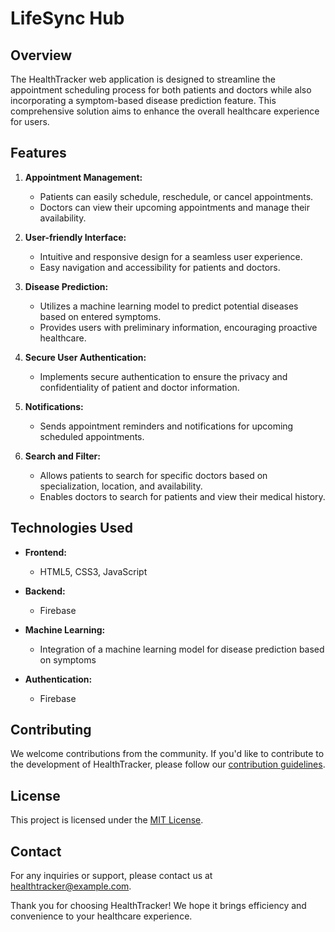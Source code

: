 # LifeSync Hub

## Overview

The HealthTracker web application is designed to streamline the appointment scheduling process for both patients and doctors while also incorporating a symptom-based disease prediction feature. This comprehensive solution aims to enhance the overall healthcare experience for users.

## Features

1. **Appointment Management:**
   - Patients can easily schedule, reschedule, or cancel appointments.
   - Doctors can view their upcoming appointments and manage their availability.

2. **User-friendly Interface:**
   - Intuitive and responsive design for a seamless user experience.
   - Easy navigation and accessibility for patients and doctors.

3. **Disease Prediction:**
   - Utilizes a machine learning model to predict potential diseases based on entered symptoms.
   - Provides users with preliminary information, encouraging proactive healthcare.

4. **Secure User Authentication:**
   - Implements secure authentication to ensure the privacy and confidentiality of patient and doctor information.

5. **Notifications:**
   - Sends appointment reminders and notifications for upcoming scheduled appointments.

6. **Search and Filter:**
   - Allows patients to search for specific doctors based on specialization, location, and availability.
   - Enables doctors to search for patients and view their medical history.

## Technologies Used

- **Frontend:**
  - HTML5, CSS3, JavaScript

- **Backend:**
  - Firebase

- **Machine Learning:**
  - Integration of a machine learning model  for disease prediction based on symptoms

- **Authentication:**
  - Firebase

## Contributing

We welcome contributions from the community. If you'd like to contribute to the development of HealthTracker, please follow our [contribution guidelines](CONTRIBUTING.md).

## License

This project is licensed under the [MIT License](LICENSE.md).

## Contact

For any inquiries or support, please contact us at healthtracker@example.com.

Thank you for choosing HealthTracker! We hope it brings efficiency and convenience to your healthcare experience.
